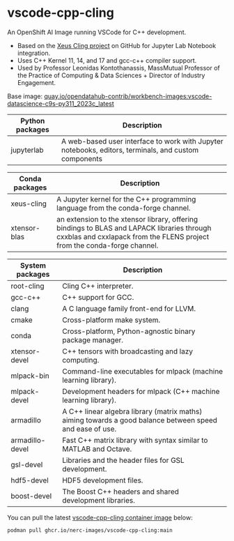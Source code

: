 # vscode-cpp-cling

An OpenShift AI Image running VSCode for C++ development.
- Based on the [Xeus Cling project](https://github.com/jupyter-xeus/xeus-cling)
on GitHub for Jupyter Lab Notebook integration.
- Uses C++ Kernel 11, 14, and 17 and gcc-c++ compiler support.
- Used by Professor Leonidas Kontothanassis, MassMutual Professor of the
Practice of Computing & Data Sciences + Director of Industry Engagement.

Base image: [quay.io/opendatahub-contrib/workbench-images:vscode-datascience-c9s-py311_2023c_latest](https://github.com/opendatahub-io-contrib/workbench-images)

| Python packages | Description |
| --- | --- |
| jupyterlab | A web-based user interface to work with Jupyter notebooks, editors, terminals, and custom components |

| Conda packages | Description |
| --- | --- |
| xeus-cling | A Jupyter kernel for the C++ programming language from the conda-forge channel. |
| xtensor-blas | an extension to the xtensor library, offering bindings to BLAS and LAPACK libraries through cxxblas and cxxlapack from the FLENS project from the conda-forge channel. |

| System packages | Description |
| --- | --- |
| root-cling | Cling C++ interpreter. |
| gcc-c++ | C++ support for GCC. |
| clang | A C language family front-end for LLVM. |
| cmake | Cross-platform make system. |
| conda | Cross-platform, Python-agnostic binary package manager. |
| xtensor-devel | C++ tensors with broadcasting and lazy computing. |
| mlpack-bin | Command-line executables for mlpack (machine learning library). |
| mlpack-devel | Development headers for mlpack (C++ machine learning library). |
| armadillo | A C++ linear algebra library (matrix maths) aiming towards a good balance between speed and ease of use. |
| armadillo-devel | Fast C++ matrix library with syntax similar to MATLAB and Octave. |
| gsl-devel | Libraries and the header files for GSL development. |
| hdf5-devel | HDF5 development files. |
| boost-devel | The Boost C++ headers and shared development libraries. |

You can pull the latest [vscode-cpp-cling container image](https://github.com/nerc-images/vscode-cpp-cling/pkgs/container/vscode-cpp-cling) below:

```
podman pull ghcr.io/nerc-images/vscode-cpp-cling:main
```
